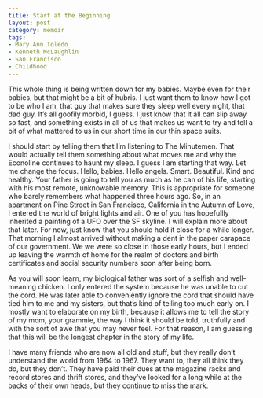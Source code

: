 ```yaml
---
title: Start at the Beginning
layout: post
category: memoir  
tags: 
- Mary Ann Toledo
- Kenneth McLaughlin
- San Francisco
- Childhood
---
```



This whole thing is being written down for my babies. Maybe even for their babies, but that might be a bit of hubris. I just want them to know how I got to be who I am, that guy that makes sure they sleep well every night, that dad guy. It’s all goofily morbid, I guess. I just know that it all can slip away so fast, and something exists in all of us that makes us want to try and tell a bit of what mattered to us in our short time in our thin space suits.

I should start by telling them that I’m listening to The Minutemen. That would actually tell them something about what moves me and why the Econoline continues to haunt my sleep. I guess I am starting that way. Let me change the focus. Hello, babies. Hello angels. Smart. Beautiful. Kind and healthy. Your father is going to tell you as much as he can of his life, starting with his most remote, unknowable memory. This is appropriate for someone who barely remembers what happened three hours ago. So, in an apartment on Pine Street in San Francisco, California in the Autumn of Love, I entered the world of bright lights and air. One of you has hopefullly inherited a painting of a UFO over the SF skyline. I will explain more about that later. For now, just know that you should hold it close for a while longer. That morning I almost arrived without making a dent in the paper carapace of our government. We we were so close in those early hours, but I ended up leaving the warmth of home for the realm of doctors and birth certificates and social security numbers soon after being born.

As you will soon learn, my biological father was sort of a selfish and well-meaning chicken. I only entered the system because he was unable to cut the cord. He was later able to conveniently ignore the cord that should have tied him to me and my sisters, but that’s kind of telling too much early on. I mostly want to elaborate on my birth, because it allows me to tell the story of my mom, your grammie, the way I think it should be told, truthfully and with the sort of awe that you may never feel. For that reason, I am guessing that this will be the longest chapter in the story of my life.

I have many friends who are now all old and stuff, but they really don’t understand the world from 1964 to 1967. They want to, they all think they do, but they don’t. They have paid their dues at the magazine racks and record stores and thrift stores, and they’ve looked for a long while at the backs of their own heads, but they continue to miss the mark.
